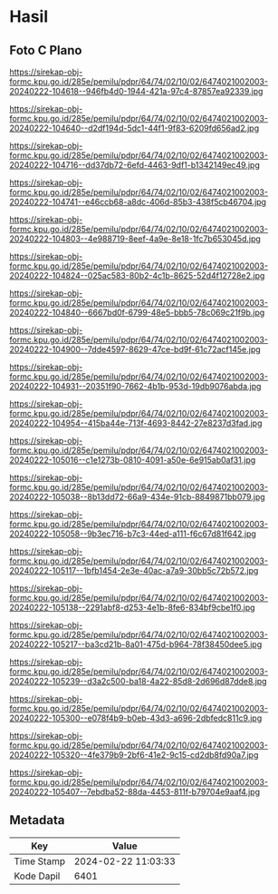 # Hasil

## Foto C Plano

https://sirekap-obj-formc.kpu.go.id/285e/pemilu/pdpr/64/74/02/10/02/6474021002003-20240222-104618--946fb4d0-1944-421a-97c4-87857ea92339.jpg

https://sirekap-obj-formc.kpu.go.id/285e/pemilu/pdpr/64/74/02/10/02/6474021002003-20240222-104640--d2df194d-5dc1-44f1-9f83-6209fd656ad2.jpg

https://sirekap-obj-formc.kpu.go.id/285e/pemilu/pdpr/64/74/02/10/02/6474021002003-20240222-104716--dd37db72-6efd-4463-9df1-b1342149ec49.jpg

https://sirekap-obj-formc.kpu.go.id/285e/pemilu/pdpr/64/74/02/10/02/6474021002003-20240222-104741--e46ccb68-a8dc-406d-85b3-438f5cb46704.jpg

https://sirekap-obj-formc.kpu.go.id/285e/pemilu/pdpr/64/74/02/10/02/6474021002003-20240222-104803--4e988719-8eef-4a9e-8e18-1fc7b653045d.jpg

https://sirekap-obj-formc.kpu.go.id/285e/pemilu/pdpr/64/74/02/10/02/6474021002003-20240222-104824--025ac583-80b2-4c1b-8625-52d4f12728e2.jpg

https://sirekap-obj-formc.kpu.go.id/285e/pemilu/pdpr/64/74/02/10/02/6474021002003-20240222-104840--6667bd0f-6799-48e5-bbb5-78c069c21f9b.jpg

https://sirekap-obj-formc.kpu.go.id/285e/pemilu/pdpr/64/74/02/10/02/6474021002003-20240222-104900--7dde4597-8629-47ce-bd9f-61c72acf145e.jpg

https://sirekap-obj-formc.kpu.go.id/285e/pemilu/pdpr/64/74/02/10/02/6474021002003-20240222-104931--20351f90-7662-4b1b-953d-19db9076abda.jpg

https://sirekap-obj-formc.kpu.go.id/285e/pemilu/pdpr/64/74/02/10/02/6474021002003-20240222-104954--415ba44e-713f-4693-8442-27e8237d3fad.jpg

https://sirekap-obj-formc.kpu.go.id/285e/pemilu/pdpr/64/74/02/10/02/6474021002003-20240222-105016--c1e1273b-0810-4091-a50e-6e915ab0af31.jpg

https://sirekap-obj-formc.kpu.go.id/285e/pemilu/pdpr/64/74/02/10/02/6474021002003-20240222-105038--8b13dd72-66a9-434e-91cb-8849871bb079.jpg

https://sirekap-obj-formc.kpu.go.id/285e/pemilu/pdpr/64/74/02/10/02/6474021002003-20240222-105058--9b3ec716-b7c3-44ed-a111-f6c67d81f642.jpg

https://sirekap-obj-formc.kpu.go.id/285e/pemilu/pdpr/64/74/02/10/02/6474021002003-20240222-105117--1bfb1454-2e3e-40ac-a7a9-30bb5c72b572.jpg

https://sirekap-obj-formc.kpu.go.id/285e/pemilu/pdpr/64/74/02/10/02/6474021002003-20240222-105138--2291abf8-d253-4e1b-8fe6-834bf9cbe1f0.jpg

https://sirekap-obj-formc.kpu.go.id/285e/pemilu/pdpr/64/74/02/10/02/6474021002003-20240222-105217--ba3cd21b-8a01-475d-b964-78f38450dee5.jpg

https://sirekap-obj-formc.kpu.go.id/285e/pemilu/pdpr/64/74/02/10/02/6474021002003-20240222-105239--d3a2c500-ba18-4a22-85d8-2d696d87dde8.jpg

https://sirekap-obj-formc.kpu.go.id/285e/pemilu/pdpr/64/74/02/10/02/6474021002003-20240222-105300--e078f4b9-b0eb-43d3-a696-2dbfedc811c9.jpg

https://sirekap-obj-formc.kpu.go.id/285e/pemilu/pdpr/64/74/02/10/02/6474021002003-20240222-105320--4fe379b9-2bf6-41e2-9c15-cd2db8fd90a7.jpg

https://sirekap-obj-formc.kpu.go.id/285e/pemilu/pdpr/64/74/02/10/02/6474021002003-20240222-105407--7ebdba52-88da-4453-811f-b79704e9aaf4.jpg


## Metadata

| Key        | Value               |
| ---------- | ------------------- |
| Time Stamp | 2024-02-22 11:03:33 |
| Kode Dapil | 6401                |



